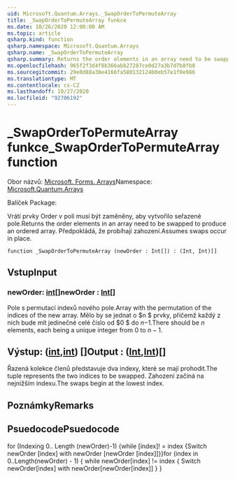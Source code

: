```yaml
---
uid: Microsoft.Quantum.Arrays._SwapOrderToPermuteArray
title: _SwapOrderToPermuteArray funkce
ms.date: 10/26/2020 12:00:00 AM
ms.topic: article
qsharp.kind: function
qsharp.namespace: Microsoft.Quantum.Arrays
qsharp.name: _SwapOrderToPermuteArray
qsharp.summary: Returns the order elements in an array need to be swapped to produce an ordered array. Assumes swaps occur in place.
ms.openlocfilehash: 965f2f3d4f8b366abb27287ce0d27a3b7d7b8fb8
ms.sourcegitcommit: 29e0d88a30e4166fa580132124b0eb57e1f0e986
ms.translationtype: MT
ms.contentlocale: cs-CZ
ms.lasthandoff: 10/27/2020
ms.locfileid: "92706192"
---
```

# <a name="_swapordertopermutearray-function"></a><span data-ttu-id="f69a1-102">_SwapOrderToPermuteArray funkce</span><span class="sxs-lookup"><span data-stu-id="f69a1-102">_SwapOrderToPermuteArray function</span></span>

<span data-ttu-id="f69a1-103">Obor názvů: [Microsoft. Forms. Arrays](xref:Microsoft.Quantum.Arrays)</span><span class="sxs-lookup"><span data-stu-id="f69a1-103">Namespace: [Microsoft.Quantum.Arrays](xref:Microsoft.Quantum.Arrays)</span></span>

<span data-ttu-id="f69a1-104">Balíček [](https://nuget.org/packages/)</span><span class="sxs-lookup"><span data-stu-id="f69a1-104">Package: [](https://nuget.org/packages/)</span></span>


<span data-ttu-id="f69a1-105">Vrátí prvky Order v poli musí být zaměněny, aby vytvořilo seřazené pole.</span><span class="sxs-lookup"><span data-stu-id="f69a1-105">Returns the order elements in an array need to be swapped to produce an ordered array.</span></span>
<span data-ttu-id="f69a1-106">Předpokládá, že probíhají zahození.</span><span class="sxs-lookup"><span data-stu-id="f69a1-106">Assumes swaps occur in place.</span></span>

```qsharp
function _SwapOrderToPermuteArray (newOrder : Int[]) : (Int, Int)[]
```


## <a name="input"></a><span data-ttu-id="f69a1-107">Vstup</span><span class="sxs-lookup"><span data-stu-id="f69a1-107">Input</span></span>

### <a name="neworder--int"></a><span data-ttu-id="f69a1-108">newOrder: [int](xref:microsoft.quantum.lang-ref.int)[]</span><span class="sxs-lookup"><span data-stu-id="f69a1-108">newOrder : [Int](xref:microsoft.quantum.lang-ref.int)[]</span></span>

<span data-ttu-id="f69a1-109">Pole s permutací indexů nového pole.</span><span class="sxs-lookup"><span data-stu-id="f69a1-109">Array with the permutation of the indices of the new array.</span></span> <span data-ttu-id="f69a1-110">Mělo by se jednat o $n $ prvky, přičemž každý z nich bude mít jedinečné celé číslo od $0 $ do $n-$1.</span><span class="sxs-lookup"><span data-stu-id="f69a1-110">There should be $n$ elements, each being a unique integer from $0$ to $n-1$.</span></span>



## <a name="output--intint"></a><span data-ttu-id="f69a1-111">Výstup: ([int](xref:microsoft.quantum.lang-ref.int),[int](xref:microsoft.quantum.lang-ref.int)) []</span><span class="sxs-lookup"><span data-stu-id="f69a1-111">Output : ([Int](xref:microsoft.quantum.lang-ref.int),[Int](xref:microsoft.quantum.lang-ref.int))[]</span></span>

<span data-ttu-id="f69a1-112">Řazená kolekce členů představuje dva indexy, které se mají prohodit.</span><span class="sxs-lookup"><span data-stu-id="f69a1-112">The tuple represents the two indices to be swapped.</span></span> <span data-ttu-id="f69a1-113">Zahození začíná na nejnižším indexu.</span><span class="sxs-lookup"><span data-stu-id="f69a1-113">The swaps begin at the lowest index.</span></span>

## <a name="remarks"></a><span data-ttu-id="f69a1-114">Poznámky</span><span class="sxs-lookup"><span data-stu-id="f69a1-114">Remarks</span></span>

## <a name="psuedocode"></a><span data-ttu-id="f69a1-115">Psuedocode</span><span class="sxs-lookup"><span data-stu-id="f69a1-115">Psuedocode</span></span>

<span data-ttu-id="f69a1-116">for (Indexing 0.. Length (newOrder)-1) {while [index]! = index {Switch newOrder [index] with newOrder [newOrder [index]]}}</span><span class="sxs-lookup"><span data-stu-id="f69a1-116">for (index in 0..Length(newOrder) - 1) { while newOrder[index] != index { Switch newOrder[index] with newOrder[newOrder[index]] } }</span></span>